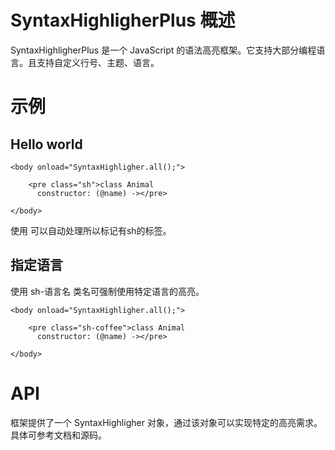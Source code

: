 # SyntaxHighligherPlus 概述

SyntaxHighligherPlus 是一个 JavaScript 的语法高亮框架。它支持大部分编程语言。且支持自定义行号、主题、语言。

# 示例

## Hello world

	<body onload="SyntaxHighligher.all();">
		
		<pre class="sh">class Animal
		  constructor: (@name) -></pre>
	
	</body>

使用 <script>SyntaxHighligher.all()</script> 可以自动处理所以标记有sh的标签。

## 指定语言

使用 sh-语言名 类名可强制使用特定语言的高亮。

	<body onload="SyntaxHighligher.all();">
		
		<pre class="sh-coffee">class Animal
		  constructor: (@name) -></pre>
	
	</body>
	
# API

框架提供了一个 SyntaxHighligher 对象，通过该对象可以实现特定的高亮需求。具体可参考文档和源码。